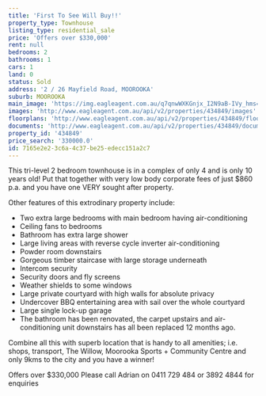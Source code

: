 ```yaml
---
title: 'First To See Will Buy!!'
property_type: Townhouse
listing_type: residential_sale
price: 'Offers over $330,000'
rent: null
bedrooms: 2
bathrooms: 1
cars: 1
land: 0
status: Sold
address: '2 / 26 Mayfield Road, MOOROOKA'
suburb: MOOROOKA
main_image: 'https://img.eagleagent.com.au/q7qnwWXKGnjx_I2N9aB-IVy_hms=/1280x854/smart/https://s3-us-west-2.amazonaws.com/eagleagent-orig/images/6818313/104267586-image-M.jpg'
images: 'http://www.eagleagent.com.au/api/v2/properties/434849/images'
floorplans: 'http://www.eagleagent.com.au/api/v2/properties/434849/floorplans'
documents: 'http://www.eagleagent.com.au/api/v2/properties/434849/documents'
property_id: '434849'
price_search: '330000.0'
id: 7165e2e2-3c6a-4c37-be25-edecc151a2c7
---
```

This tri-level 2 bedroom townhouse is in a complex of only 4 and is only 10 years old! Put that together with very low body corporate fees of just $860 p.a. and you have one VERY sought after property.

Other features of this extrodinary property include:
 -  Two extra large bedrooms with main bedroom having air-conditioning
 -  Ceiling fans to bedrooms
 -  Bathroom has extra large shower
 -  Large living areas with reverse cycle inverter air-conditioning
 -  Powder room downstairs
 -  Gorgeous  timber staircase with large storage underneath
 -  Intercom security
 -  Security doors and fly screens
 -  Weather shields to some windows
 -  Large private courtyard with high walls for absolute privacy
 -  Undercover BBQ entertaining area with sail over the whole courtyard
 -  Large single lock-up garage
 -  The bathroom has been renovated, the carpet upstairs and air-conditioning unit downstairs has all been replaced 12 months ago.

Combine all this with superb location that is handy to all amenities; i.e. shops, transport, The Willow, Moorooka Sports + Community Centre and only 9kms to the city and you have a winner!

Offers over $330,000
Please call Adrian on 0411 729 484 or 3892 4844 for enquiries